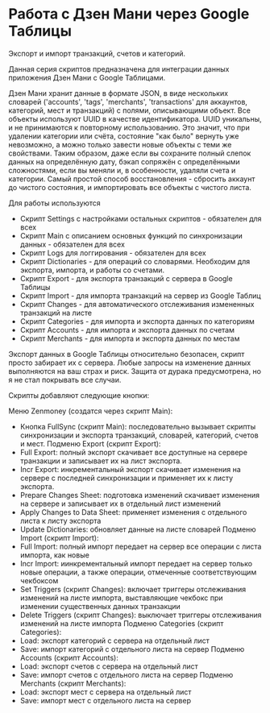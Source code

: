 # Работа с Дзен Мани через Google Таблицы
Экспорт и импорт транзакций, счетов и категорий.

Данная серия скриптов предназначена для интеграции данных приложения Дзен Мани с Google Таблицами.

Дзен Мани хранит данные в формате JSON, в виде нескольких словарей ('accounts', 'tags', 'merchants', 'transactions' для аккаунтов, категорий, мест и транзакций) с полями, описывающими объект. Все объекты используют UUID в качестве идентификатора. UUID уникальны, и не принимаются к повторному использованию. Это значит, что при удалении категории или счёта, состояние "как было" вернуть уже невозможно, а можно только завести новые объекты с теми же свойствами. Таким образом, даже если вы сохраните полный слепок данных на определённую дату, бэкап сопряжён с определёнными сложностями, если вы меняли и, в особенности, удаляли счета и категории. Самый простой способ восстановления - сбросить аккаунт до чистого состояния, и импортировать все объекты с чистого листа.

Для работы используются
* Скрипт Settings с настройками остальных скриптов - обязателен для всех
* Скрипт Main с описанием основных функций по синхронизации данных - обязателен для всех
* Скрипт Logs для логгирования - обязателен для всех
* Скрипт Dictionaries - для операций со словарями. Необходим для экспорта, импорта, и работы со счетами.
* Скрипт Export - для экспорта транзакций с сервера в Google Таблицы
* Скрипт Import - для импорта транзакций на сервер из Google Таблиц
* Скрипт Changes - для автоматического отслеживания измененных транзакций на листе
* Скрипт Categories - для импорта и экспорта данных по категориям
* Скрипт Accounts - для импорта и экспорта данных по счетам
* Скрипт Merchants - для импорта и экспорта данных по местам

Экспорт данных в Google Таблицы относительно безопасен, скрипт просто забирает их с сервера. Любые запросы на изменение данных выполняются на ваш страх и риск. Защита от дурака предусмотрена, но я не стал покрывать все случаи.

Скрипты добавляют следующие кнопки:

Меню Zenmoney (создатся через скрипт Main):
* Кнопка FullSync (скрипт Main): последовательно вызывает скрипты синхронизации и экспорта транзакций, словарей, категорий, счетов и мест.
Подменю Export (скрипт Export):
* Full Export: полный экспорт скачивает все доступные на сервере транзакции и записывает их на лист экспорта.
* Incr Export: инкрементальный экспорт скачивает изменения на сервере с последней синхронизации и применяет их к листу экспорта.
* Prepare Changes Sheet: подготовка изменений скачивает изменения на сервере и записывает их в отдельный лист изменений
* Apply Changes to Data Sheet: применяет изменения с отдельного листа к листу экспорта
* Update Dictionaries: обновляет данные на листе словарей
Подменю Import (скрипт Import):
* Full Import: полный импорт передает на сервер все операции с листа импорта, как новые
* Incr Import: иинкрементальный импорт передает на сервер только новые операции, а также операции, отмеченные соответствующим чекбоксом
* Set Triggers (скрипт Changes): включает триггеры отслеживания изменений на листе импорта, выставляющие чекбокс при изменении существенных данных транзакции
* Delete Triggers (скрипт Changes): выключает триггеры отслеживания изменений на листе импорта
Подменю Categories (скрипт Categories):
* Load: экспорт категорий с сервера на отдельный лист
* Save: импорт категорий с отдельного листа на сервер
Подменю Accounts (скрипт Accounts):
* Load: экспорт счетов с сервера на отдельный лист
* Save: импорт счетов с отдельного листа на сервер
Подменю Merchants (скрипт Merchants):
* Load: экспорт мест с сервера на отдельный лист
* Save: импорт мест с отдельного листа на сервер








